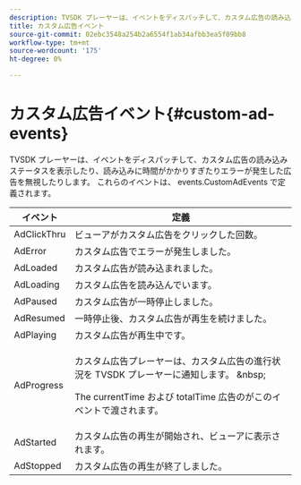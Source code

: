 ```yaml
---
description: TVSDK プレーヤーは、イベントをディスパッチして、カスタム広告の読み込みステータスを表示したり、読み込みに時間がかかりすぎたりエラーが発生した広告を無視したりします。 これらのイベントは、 events.CustomAdEvents で定義されます。
title: カスタム広告イベント
source-git-commit: 02ebc3548a254b2a6554f1ab34afbb3ea5f09bb8
workflow-type: tm+mt
source-wordcount: '175'
ht-degree: 0%

---
```


# カスタム広告イベント{#custom-ad-events}

TVSDK プレーヤーは、イベントをディスパッチして、カスタム広告の読み込みステータスを表示したり、読み込みに時間がかかりすぎたりエラーが発生した広告を無視したりします。 これらのイベントは、 events.CustomAdEvents で定義されます。

<table id="table_718700E0F0B042F882ED131F79E01D4E"> 
 <thead> 
  <tr> 
   <th colname="col1" class="entry"> イベント </th> 
   <th colname="col2" class="entry"> 定義 </th> 
  </tr> 
 </thead>
 <tbody> 
  <tr> 
   <td colname="col1"> <span class="codeph"> AdClickThru </span> </td> 
   <td colname="col2"> ビューアがカスタム広告をクリックした回数。 </td> 
  </tr> 
  <tr> 
   <td colname="col1"> <span class="codeph"> AdError </span> </td> 
   <td colname="col2"> カスタム広告でエラーが発生しました。 </td> 
  </tr> 
  <tr> 
   <td colname="col1"> <span class="codeph"> AdLoaded </span> </td> 
   <td colname="col2"> カスタム広告が読み込まれました。  </td> 
  </tr> 
  <tr> 
   <td colname="col1"> <span class="codeph"> AdLoading </span> </td> 
   <td colname="col2"> カスタム広告を読み込んでいます。 </td> 
  </tr> 
  <tr> 
   <td colname="col1"> <span class="codeph"> AdPaused </span> </td> 
   <td colname="col2"> カスタム広告が一時停止しました。 </td> 
  </tr> 
  <tr> 
   <td colname="col1"> <span class="codeph"> AdResumed </span> </td> 
   <td colname="col2"> 一時停止後、カスタム広告が再生を続けました。 </td> 
  </tr> 
  <tr> 
   <td colname="col1"> <span class="codeph"> AdPlaying </span> </td> 
   <td colname="col2"> カスタム広告が再生中です。 </td> 
  </tr> 
  <tr> 
   <td colname="col1"> <span class="codeph"> AdProgress </span> </td> 
   <td colname="col2"> <p>カスタム広告プレーヤーは、カスタム広告の進行状況を TVSDK プレーヤーに通知します。 &amp;nbsp; </p> <p>The <span class="codeph"> currentTime </span> および <span class="codeph"> totalTime </span> 広告のがこのイベントで渡されます。 </p> </td> 
  </tr> 
  <tr> 
   <td colname="col1"> AdStarted </td> 
   <td colname="col2"> カスタム広告の再生が開始され、ビューアに表示されます。  </td> 
  </tr> 
  <tr> 
   <td colname="col1"> AdStopped </td> 
   <td colname="col2"> カスタム広告の再生が終了しました。 </td> 
  </tr> 
 </tbody> 
</table>

<!--<a id="section_027774C2A47C453BA9DED61C6F8567C3"></a>-->
